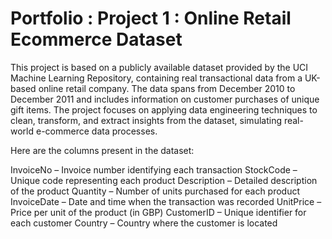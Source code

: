 # Portfolio : Project 1 : Online Retail Ecommerce Dataset

This project is based on a publicly available dataset provided by the UCI Machine Learning Repository, containing real transactional data from a UK-based online retail company. The data spans from December 2010 to December 2011 and includes information on customer purchases of unique gift items. The project focuses on applying data engineering techniques to clean, transform, and extract insights from the dataset, simulating real-world e-commerce data processes.

Here are the columns present in the dataset:

InvoiceNo – Invoice number identifying each transaction
StockCode – Unique code representing each product
Description – Detailed description of the product
Quantity – Number of units purchased for each product
InvoiceDate – Date and time when the transaction was recorded
UnitPrice – Price per unit of the product (in GBP)
CustomerID – Unique identifier for each customer
Country – Country where the customer is located

